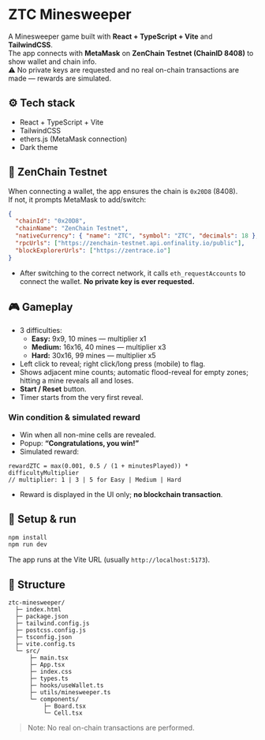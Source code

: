 # ZTC Minesweeper

A Minesweeper game built with **React + TypeScript + Vite** and **TailwindCSS**.  
The app connects with **MetaMask** on **ZenChain Testnet (ChainID 8408)** to show wallet and chain info.  
⚠️ No private keys are requested and no real on-chain transactions are made — rewards are simulated.

## ⚙️ Tech stack
- React + TypeScript + Vite
- TailwindCSS
- ethers.js (MetaMask connection)
- Dark theme

## 🔗 ZenChain Testnet
When connecting a wallet, the app ensures the chain is `0x20D8` (8408).  
If not, it prompts MetaMask to add/switch:
```json
{
  "chainId": "0x20D8",
  "chainName": "ZenChain Testnet",
  "nativeCurrency": { "name": "ZTC", "symbol": "ZTC", "decimals": 18 },
  "rpcUrls": ["https://zenchain-testnet.api.onfinality.io/public"],
  "blockExplorerUrls": ["https://zentrace.io"]
}
```
- After switching to the correct network, it calls `eth_requestAccounts` to connect the wallet. **No private key is ever requested.**

## 🎮 Gameplay
- 3 difficulties:
  - **Easy:** 9x9, 10 mines — multiplier x1
  - **Medium:** 16x16, 40 mines — multiplier x3
  - **Hard:** 30x16, 99 mines — multiplier x5
- Left click to reveal; right click/long press (mobile) to flag.
- Shows adjacent mine counts; automatic flood-reveal for empty zones; hitting a mine reveals all and loses.
- **Start / Reset** button.
- Timer starts from the very first reveal.

### Win condition & simulated reward
- Win when all non-mine cells are revealed.
- Popup: **“Congratulations, you win!”**
- Simulated reward:
```
rewardZTC = max(0.001, 0.5 / (1 + minutesPlayed)) * difficultyMultiplier
// multiplier: 1 | 3 | 5 for Easy | Medium | Hard
```
- Reward is displayed in the UI only; **no blockchain transaction**.

## 🚀 Setup & run
```bash
npm install
npm run dev
```
The app runs at the Vite URL (usually `http://localhost:5173`).

## 📁 Structure
```
ztc-minesweeper/
  ├─ index.html
  ├─ package.json
  ├─ tailwind.config.js
  ├─ postcss.config.js
  ├─ tsconfig.json
  ├─ vite.config.ts
  └─ src/
      ├─ main.tsx
      ├─ App.tsx
      ├─ index.css
      ├─ types.ts
      ├─ hooks/useWallet.ts
      ├─ utils/minesweeper.ts
      └─ components/
          ├─ Board.tsx
          └─ Cell.tsx
```
> Note: No real on-chain transactions are performed.
